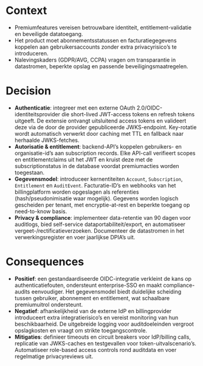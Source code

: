 # Context
- Premiumfeatures vereisen betrouwbare identiteit, entitlement-validatie en beveiligde datatoegang.
- Het product moet abonnementsstatussen en facturatiegegevens koppelen aan gebruikersaccounts zonder extra privacyrisico’s te introduceren.
- Nalevingskaders (GDPR/AVG, CCPA) vragen om transparantie in datastromen, beperkte opslag en passende beveiligingsmaatregelen.

# Decision
- **Authenticatie**: integreer met een externe OAuth 2.0/OIDC-identiteitsprovider die short-lived JWT-access tokens en refresh tokens uitgeeft. De extensie ontvangt uitsluitend access tokens en valideert deze via de door de provider gepubliceerde JWKS-endpoint. Key-rotatie wordt automatisch verwerkt door caching met TTL en fallback naar herhaalde JWKS-fetches.
- **Autorisatie & entitlement**: backend-API’s koppelen gebruikers- en organisatie-id’s aan subscription records. Elke API-call verifieert scopes en entitlementclaims uit het JWT en kruist deze met de subscriptionstatus in de database voordat premiumacties worden toegestaan.
- **Gegevensmodel**: introduceer kernentiteiten `Account`, `Subscription`, `Entitlement` en `AuditEvent`. Facturatie-ID’s en webhooks van het billingplatform worden opgeslagen als referenties (hash/pseudonimisatie waar mogelijk). Gegevens worden logisch gescheiden per tenant, met encryptie-at-rest en beperkte toegang op need-to-know basis.
- **Privacy & compliance**: implementeer data-retentie van 90 dagen voor auditlogs, bied self-service dataportabiliteit/export, en automatiseer vergeet-/rectificatieverzoeken. Documenteer de datastromen in het verwerkingsregister en voer jaarlijkse DPIA’s uit.

# Consequences
- **Positief**: een gestandaardiseerde OIDC-integratie verkleint de kans op authenticatiefouten, ondersteunt enterprise-SSO en maakt compliance-audits eenvoudiger. Het gegevensmodel biedt duidelijke scheiding tussen gebruiker, abonnement en entitlement, wat schaalbare premiumuitrol ondersteunt.
- **Negatief**: afhankelijkheid van de externe IdP en billingprovider introduceert extra integratierisico’s en vereist monitoring van hun beschikbaarheid. De uitgebreide logging voor auditdoeleinden vergroot opslagkosten en vraagt om strikte toegangscontrole.
- **Mitigaties**: definieer timeouts en circuit breakers voor IdP/billing calls, replicatie van JWKS-caches en testgevallen voor token-uitvalscenario’s. Automatiseer role-based access controls rond auditdata en voer regelmatige privacyreviews uit.
